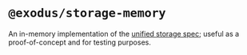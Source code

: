 # `@exodus/storage-memory`

An in-memory implementation of the [unified storage spec](https://github.com/ExodusMovement/exodus-hydra/blob/master/modules/storage-spec/spec.md); useful as a proof-of-concept and for testing purposes.
